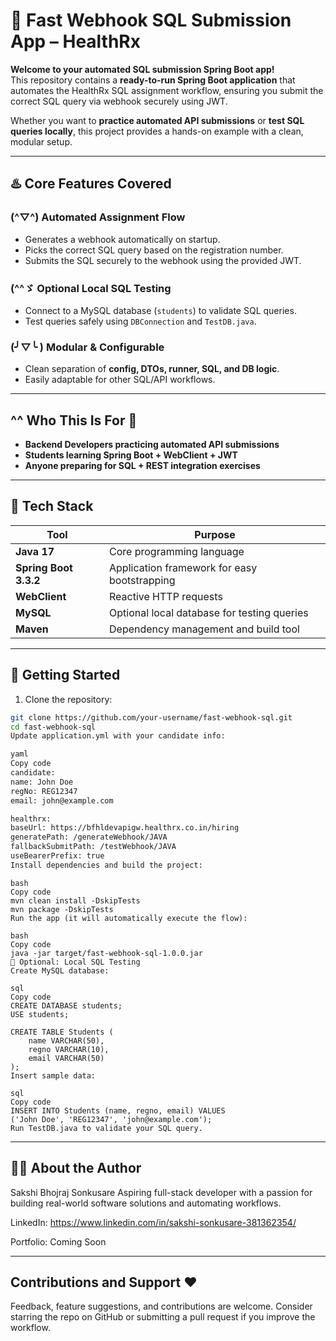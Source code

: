 # 🐧 Fast Webhook SQL Submission App – HealthRx 

**Welcome to your automated SQL submission Spring Boot app!**  
This repository contains a **ready-to-run Spring Boot application** that automates the HealthRx SQL assignment workflow, ensuring you submit the correct SQL query via webhook securely using JWT.

Whether you want to **practice automated API submissions** or **test SQL queries locally**, this project provides a hands-on example with a clean, modular setup.

---

## ♨️ Core Features Covered

### (^▽^) Automated Assignment Flow
- Generates a webhook automatically on startup.
- Picks the correct SQL query based on the registration number.
- Submits the SQL securely to the webhook using the provided JWT.

### (^^ゞ Optional Local SQL Testing
- Connect to a MySQL database (`students`) to validate SQL queries.
- Test queries safely using `DBConnection` and `TestDB.java`.

### (╯▽╰ ) Modular & Configurable
- Clean separation of **config, DTOs, runner, SQL, and DB logic**.
- Easily adaptable for other SQL/API workflows.

---

## ^^ Who This Is For 🌌

- **Backend Developers practicing automated API submissions**
- **Students learning Spring Boot + WebClient + JWT**
- **Anyone preparing for SQL + REST integration exercises**

---

## 🐞 Tech Stack

| Tool                  | Purpose                                      |
|-----------------------|----------------------------------------------|
| **Java 17**           | Core programming language                     |
| **Spring Boot 3.3.2** | Application framework for easy bootstrapping |
| **WebClient**          | Reactive HTTP requests                        |
| **MySQL**             | Optional local database for testing queries   |
| **Maven**             | Dependency management and build tool          |

---

## 🐲 Getting Started

1. Clone the repository:
  ```bash
git clone https://github.com/your-username/fast-webhook-sql.git
cd fast-webhook-sql
Update application.yml with your candidate info:

yaml
Copy code
candidate:
  name: John Doe
  regNo: REG12347
  email: john@example.com

healthrx:
  baseUrl: https://bfhldevapigw.healthrx.co.in/hiring
  generatePath: /generateWebhook/JAVA
  fallbackSubmitPath: /testWebhook/JAVA
  useBearerPrefix: true
Install dependencies and build the project:
```
```
bash
Copy code
mvn clean install -DskipTests
mvn package -DskipTests
Run the app (it will automatically execute the flow):
```
```
bash
Copy code
java -jar target/fast-webhook-sql-1.0.0.jar
🥤 Optional: Local SQL Testing
Create MySQL database:

sql
Copy code
CREATE DATABASE students;
USE students;

CREATE TABLE Students (
    name VARCHAR(50),
    regno VARCHAR(10),
    email VARCHAR(50)
);
Insert sample data:

sql
Copy code
INSERT INTO Students (name, regno, email) VALUES
('John Doe', 'REG12347', 'john@example.com');
Run TestDB.java to validate your SQL query.

```
---

## 🥤🍀 About the Author
Sakshi Bhojraj Sonkusare
Aspiring full-stack developer with a passion for building real-world software solutions and automating workflows.

LinkedIn: https://www.linkedin.com/in/sakshi-sonkusare-381362354/

Portfolio: Coming Soon

---
## Contributions and Support ❤️
Feedback, feature suggestions, and contributions are welcome. Consider starring the repo on GitHub or submitting a pull request if you improve the workflow.

